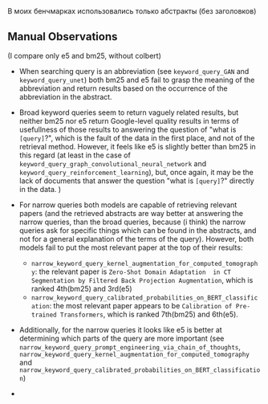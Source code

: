 ##

В моих бенчмарках использовались только абстракты (без заголовков)


 
## Manual Observations

(I compare only e5 and bm25, without colbert)

- When searching query is an abbreviation (see `keyword_query_GAN` and `keyword_query_unet`) both bm25 and e5 fail to grasp the meaning of 
the abbreviation and return results based on the occurrence of the abbreviation in the abstract.

- Broad keyword queries seem to return vaguely related results, but neither bm25 nor e5 return Google-level quality 
results in terms of usefullness of those results to answering the question of "what is `[query]`?", 
which is the fault of the data in the first place, and not of the retrieval method. 
However, it feels like e5 is slightly better than bm25 in this regard 
(at least in the case of `keyword_query_graph_convolutional_neural_network` and `keyword_query_reinforcement_learning`), 
but, once again, it may be the lack of documents that answer the question "what is `[query]`?" directly in the data.
)

- For narrow queries both models are capable of retrieving relevant papers (and the retrieved abstracts are way better
at answering the narrow queries, than the broad queries, because (i think) the narrow queries ask for specific things which can be found in 
the abstracts, and not for a general explanation of the terms of the query). However, both models fail to put the 
most relevant paper at the top of their results:
  - `narrow_keyword_query_kernel_augmentation_for_computed_tomography`: the relevant paper is `Zero-Shot Domain Adaptation 
in CT Segmentation by Filtered Back Projection Augmentation`, which is ranked 4th(bm25) and 3rd(e5)
  - `narrow_keyword_query_calibrated_probabilities_on_BERT_classification`: the most relevant paper appears to be
`Calibration of Pre-trained Transformers`, which is ranked 7th(bm25) and 6th(e5).

- Additionally, for the narrow queries it looks like e5 is better at determining which parts of the query are more
important (see `narrow_keyword_query_prompt_engineering_via_chain_of_thoughts`,
`narrow_keyword_query_kernel_augmentation_for_computed_tomography` and
`narrow_keyword_query_calibrated_probabilities_on_BERT_classification`)

- 